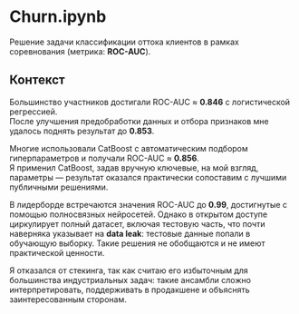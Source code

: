 # Churn.ipynb

Решение задачи классификации оттока клиентов в рамках соревнования (метрика: **ROC-AUC**).

## Контекст
Большинство участников достигали ROC-AUC ≈ **0.846** с логистической регрессией.  
После улучшения предобработки данных и отбора признаков мне удалось поднять результат до **0.853**.

Многие использовали CatBoost с автоматическим подбором гиперпараметров и получали ROC-AUC ≈ **0.856**.  
Я применил CatBoost, задав вручную ключевые, на мой взгляд, параметры — результат оказался практически сопоставим с лучшими публичными решениями.

В лидерборде встречаются значения ROC-AUC до **0.99**, достигнутые с помощью полносвязных нейросетей. Однако в открытом доступе циркулирует полный датасет, включая тестовую часть, что почти наверняка указывает на **data leak**: тестовые данные попали в обучающую выборку. Такие решения не обобщаются и не имеют практической ценности.

Я отказался от стекинга, так как считаю его избыточным для большинства индустриальных задач: такие ансамбли сложно интерпретировать, поддерживать в продакшене и объяснять заинтересованным сторонам.
